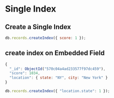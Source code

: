 # Single Index

## Create a Single Index

```js 
db.records.createIndex({ score: 1 });
```

## create index on Embedded Field

```js
{
  "_id": ObjectId("570c04a4ad233577f97dc459"),
  "score": 1034,
  "location": { state: "NY", city: "New York" }
}
```

```js
db.records.createIndex({ "location.state": 1 });
```
